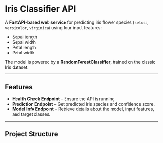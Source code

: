 # Iris Classifier API

A **FastAPI-based web service** for predicting iris flower species (`setosa`, `versicolor`, `virginica`) using four input features:  
- Sepal length  
- Sepal width  
- Petal length  
- Petal width  

The model is powered by a **RandomForestClassifier**, trained on the classic Iris dataset.

---

## Features
- **Health Check Endpoint** – Ensure the API is running.  
- **Prediction Endpoint** – Get predicted iris species and confidence score.  
- **Model Info Endpoint** – Retrieve details about the model, input features, and target classes.  

---

## Project Structure


